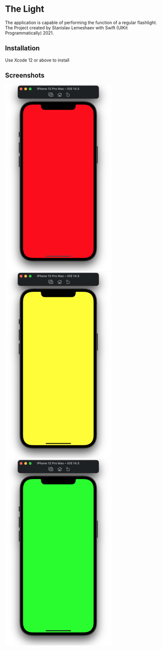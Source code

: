 # The Light

The application is capable of performing the function of a regular flashlight. The Project created by Stanislav Lemeshaev with Swift (UIKit Programmatically) 2021.

## Installation

Use Xcode 12 or above to install

## Screenshots
![Red Screen](https://github.com/slemeshaev/TheLight/blob/main/TheLight/Utilities/Screenshots/1.RedScreen.png?raw=true)
![Yellow Screen](https://github.com/slemeshaev/TheLight/blob/main/TheLight/Utilities/Screenshots/2.YellowScreen.png?raw=true)
![Green Screen](https://github.com/slemeshaev/TheLight/blob/main/TheLight/Utilities/Screenshots/3.GreenScreen.png?raw=true)

